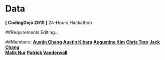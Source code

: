 # Data
**[ CodingDojo 2015 ]** 24-Hours Hackathon

##Requirements
Editing...

##Members:
**[Austin Chang]**
**[Austin Kihara]**
**[Augustine Kim]**
**[Chris Tran]**
**[Jack Chang]**    
**[Malik Nur]**
**[Patrick Vanderwall]**


[Austin Chang]: https://github.com/achang0406
[Austin Kihara]: https://github.com/codecat223
[Augustine Kim]: https://github.com/hkim2171
[Chris Tran]: https://github.com/christ-huytran
[Jack Chang]: https://github.com/wei0831
[Malik Nur]: https://github.com/maliknur
[Patrick Vanderwall]: https://github.com/pvanderw
